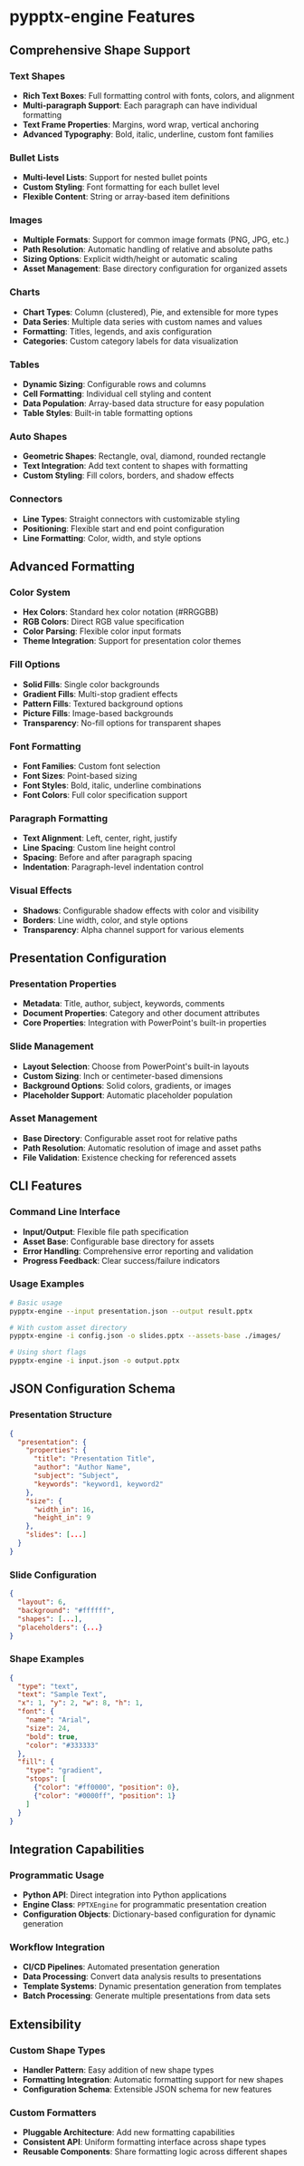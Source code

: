 # pypptx-engine Features

## Comprehensive Shape Support

### Text Shapes
- **Rich Text Boxes**: Full formatting control with fonts, colors, and alignment
- **Multi-paragraph Support**: Each paragraph can have individual formatting
- **Text Frame Properties**: Margins, word wrap, vertical anchoring
- **Advanced Typography**: Bold, italic, underline, custom font families

### Bullet Lists
- **Multi-level Lists**: Support for nested bullet points
- **Custom Styling**: Font formatting for each bullet level
- **Flexible Content**: String or array-based item definitions

### Images
- **Multiple Formats**: Support for common image formats (PNG, JPG, etc.)
- **Path Resolution**: Automatic handling of relative and absolute paths
- **Sizing Options**: Explicit width/height or automatic scaling
- **Asset Management**: Base directory configuration for organized assets

### Charts
- **Chart Types**: Column (clustered), Pie, and extensible for more types
- **Data Series**: Multiple data series with custom names and values
- **Formatting**: Titles, legends, and axis configuration
- **Categories**: Custom category labels for data visualization

### Tables
- **Dynamic Sizing**: Configurable rows and columns
- **Cell Formatting**: Individual cell styling and content
- **Data Population**: Array-based data structure for easy population
- **Table Styles**: Built-in table formatting options

### Auto Shapes
- **Geometric Shapes**: Rectangle, oval, diamond, rounded rectangle
- **Text Integration**: Add text content to shapes with formatting
- **Custom Styling**: Fill colors, borders, and shadow effects

### Connectors
- **Line Types**: Straight connectors with customizable styling
- **Positioning**: Flexible start and end point configuration
- **Line Formatting**: Color, width, and style options

## Advanced Formatting

### Color System
- **Hex Colors**: Standard hex color notation (#RRGGBB)
- **RGB Colors**: Direct RGB value specification
- **Color Parsing**: Flexible color input formats
- **Theme Integration**: Support for presentation color themes

### Fill Options
- **Solid Fills**: Single color backgrounds
- **Gradient Fills**: Multi-stop gradient effects
- **Pattern Fills**: Textured background options
- **Picture Fills**: Image-based backgrounds
- **Transparency**: No-fill options for transparent shapes

### Font Formatting
- **Font Families**: Custom font selection
- **Font Sizes**: Point-based sizing
- **Font Styles**: Bold, italic, underline combinations
- **Font Colors**: Full color specification support

### Paragraph Formatting
- **Text Alignment**: Left, center, right, justify
- **Line Spacing**: Custom line height control
- **Spacing**: Before and after paragraph spacing
- **Indentation**: Paragraph-level indentation control

### Visual Effects
- **Shadows**: Configurable shadow effects with color and visibility
- **Borders**: Line width, color, and style options
- **Transparency**: Alpha channel support for various elements

## Presentation Configuration

### Presentation Properties
- **Metadata**: Title, author, subject, keywords, comments
- **Document Properties**: Category and other document attributes
- **Core Properties**: Integration with PowerPoint's built-in properties

### Slide Management
- **Layout Selection**: Choose from PowerPoint's built-in layouts
- **Custom Sizing**: Inch or centimeter-based dimensions
- **Background Options**: Solid colors, gradients, or images
- **Placeholder Support**: Automatic placeholder population

### Asset Management
- **Base Directory**: Configurable asset root for relative paths
- **Path Resolution**: Automatic resolution of image and asset paths
- **File Validation**: Existence checking for referenced assets

## CLI Features

### Command Line Interface
- **Input/Output**: Flexible file path specification
- **Asset Base**: Configurable base directory for assets
- **Error Handling**: Comprehensive error reporting and validation
- **Progress Feedback**: Clear success/failure indicators

### Usage Examples
```bash
# Basic usage
pypptx-engine --input presentation.json --output result.pptx

# With custom asset directory
pypptx-engine -i config.json -o slides.pptx --assets-base ./images/

# Using short flags
pypptx-engine -i input.json -o output.pptx
```

## JSON Configuration Schema

### Presentation Structure
```json
{
  "presentation": {
    "properties": {
      "title": "Presentation Title",
      "author": "Author Name",
      "subject": "Subject",
      "keywords": "keyword1, keyword2"
    },
    "size": {
      "width_in": 16,
      "height_in": 9
    },
    "slides": [...]
  }
}
```

### Slide Configuration
```json
{
  "layout": 6,
  "background": "#ffffff",
  "shapes": [...],
  "placeholders": {...}
}
```

### Shape Examples
```json
{
  "type": "text",
  "text": "Sample Text",
  "x": 1, "y": 2, "w": 8, "h": 1,
  "font": {
    "name": "Arial",
    "size": 24,
    "bold": true,
    "color": "#333333"
  },
  "fill": {
    "type": "gradient",
    "stops": [
      {"color": "#ff0000", "position": 0},
      {"color": "#0000ff", "position": 1}
    ]
  }
}
```

## Integration Capabilities

### Programmatic Usage
- **Python API**: Direct integration into Python applications
- **Engine Class**: `PPTXEngine` for programmatic presentation creation
- **Configuration Objects**: Dictionary-based configuration for dynamic generation

### Workflow Integration
- **CI/CD Pipelines**: Automated presentation generation
- **Data Processing**: Convert data analysis results to presentations
- **Template Systems**: Dynamic presentation generation from templates
- **Batch Processing**: Generate multiple presentations from data sets

## Extensibility

### Custom Shape Types
- **Handler Pattern**: Easy addition of new shape types
- **Formatting Integration**: Automatic formatting support for new shapes
- **Configuration Schema**: Extensible JSON schema for new features

### Custom Formatters
- **Pluggable Architecture**: Add new formatting capabilities
- **Consistent API**: Uniform formatting interface across shape types
- **Reusable Components**: Share formatting logic across different shapes